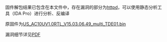 固件解包结果已包含在本文件中，存在漏洞的部分为[httpd](../httpd)，可以使用静态分析工具（IDA Pro）进行分析、反编译

原固件为[US_AC10UV1.0RTL_V15.03.06.49_multi_TDE01.bin]()

漏洞细节详见[PDF](../TendaAC10U缓冲区setmacfiltercfg溢出问题.pdf)



